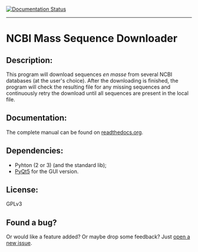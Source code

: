 [![Documentation Status](https://readthedocs.org/projects/ncbi-mass-sequence-downloader/badge/?version=latest)](http://ncbi-mass-sequence-downloader.readthedocs.org/en/latest/?badge=latest)

-------

# NCBI Mass Sequence Downloader


## Description:
This program will download sequences *en masse* from several NCBI databases (at the user's choice).
After the downloading is finished, the program will check the resulting file for any missing sequences and continuously retry the download until all sequences are present in the local file.

## Documentation:
The complete manual can be found on [readthedocs.org](http://ncbi-mass-sequence-downloader.readthedocs.org/en/latest/).

## Dependencies:
* Pyhton (2 or 3) (and the standard lib);
* [PyQt5](http://www.riverbankcomputing.com/software/pyqt/intro) for the GUI version.


## License:
GPLv3


## Found a bug?
Or would like a feature added? Or maybe drop some feedback?
Just [open a new issue](https://github.com/StuntsPT/NCBI_Mass_Downloader/issues/new).
